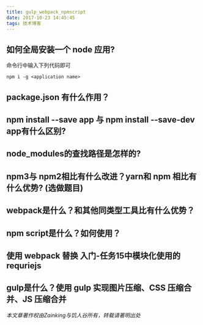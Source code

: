 ```yaml
---
title: gulp_webpack_npmscript
date: 2017-10-23 14:45:45
tags: 技术博客
---
```

## 如何全局安装一个 node 应用?
命令行中输入下列代码即可

    npm i -g <application name>

## package.json 有什么作用？
## npm install --save app 与 npm install --save-dev app有什么区别?
## node_modules的查找路径是怎样的?

## npm3与 npm2相比有什么改进？yarn和 npm 相比有什么优势? (选做题目)
## webpack是什么？和其他同类型工具比有什么优势？
## npm script是什么？如何使用？
## 使用 webpack 替换 入门-任务15中模块化使用的 requriejs

## gulp是什么？使用 gulp 实现图片压缩、CSS 压缩合并、JS 压缩合并
*本文章著作权由Zainking与饥人谷所有，转载请著明出处*
